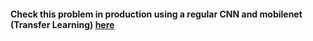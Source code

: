 #### Check this problem in production using a regular CNN and mobilenet (Transfer Learning) [here](http://localhost:8081/flowers-classification)
